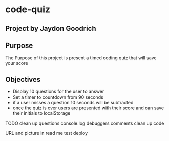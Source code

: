# code-quiz
## Project by Jaydon Goodrich

## Purpose
The Purpose of this project is present a timed coding quiz that will save your score

## Objectives
* Display 10 questions for the user to answer
* Set a timer to countdown from 90 seconds
* if a user misses a question 10 seconds will be subtracted
* once the quiz is over users are presented with their score and can save their initials to localStorage


TODO 
clean up
questions
console.log debuggers
comments clean up code

URL and picture in read me
test
deploy
